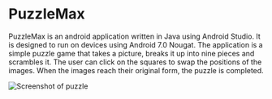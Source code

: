 # PuzzleMax

PuzzleMax is an android application written in Java using Android Studio. It is designed to run on devices using Android 7.0 Nougat. The application is a simple puzzle game that takes a picture, breaks it up into nine pieces and scrambles it. The user can click on the squares to swap the positions of the images. When the images reach their original form, the puzzle is completed.

![Screenshot of puzzle](https://imgur.com/TZeCRtm)  

